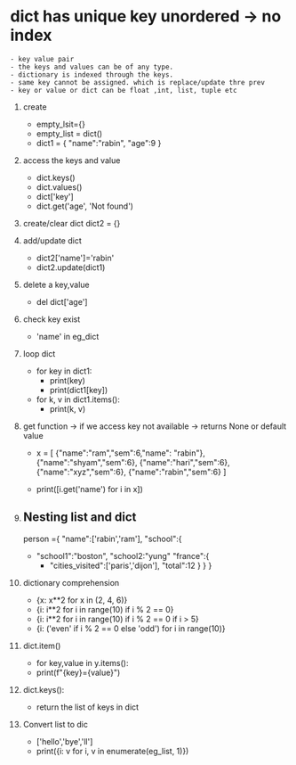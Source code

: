# dict has unique key unordered -> no index

    - key value pair
    - the keys and values can be of any type.
    - dictionary is indexed through the keys.
    - same key cannot be assigned. which is replace/update thre prev
    - key or value or dict can be float ,int, list, tuple etc

1. create

   - empty_lsit={}
   - empty_list = dict()
   - dict1 = {
     "name":"rabin",
     "age":9
     }

2. access the keys and value

   - dict.keys()
   - dict.values()
   - dict['key']
   - dict.get('age', 'Not found')

3. create/clear dict
   dict2 = {}

4. add/update dict

   - dict2['name']='rabin'
   - dict2.update(dict1)

5. delete a key,value

   - del dict['age']

6. check key exist

   - 'name' in eg_dict

7. loop dict

   - for key in dict1:
     - print(key)
     - print(dict1[key])
   - for k, v in dict1.items():
     - print(k, v)

8. get function -> if we access key not available -> returns None or default value

   - x = [
     {"name":"ram","sem":6,"name": "rabin"},
     {"name":"shyam","sem":6},
     {"name":"hari","sem":6},
     {"name":"xyz","sem":6},
     {"name":"rabin","sem":6}
     ]

   - print([i.get('name') for i in x])

9. ## Nesting list and dict
   person ={
   "name":['rabin','ram'],
   "school":{
   - "school1":"boston",
     "school2:"yung"
     "france":{
     - "cities_visited":['paris','dijon'],
       "total":12
       }
       }
       }
10. dictionary comprehension

    - {x: x\*\*2 for x in (2, 4, 6)}
    - {i: i\*\*2 for i in range(10) if i % 2 == 0}
    - {i: i\*\*2 for i in range(10) if i % 2 == 0 if i > 5}
    - {i: ('even' if i % 2 == 0 else 'odd') for i in range(10)}

11. dict.item()

    - for key,value in y.items():
    - print(f"{key}={value}")

12. dict.keys():

    - return the list of keys in dict

13. Convert list to dic

    - ['hello','bye','ll']
    - print({i: v for i, v in enumerate(eg_list, 1)})
